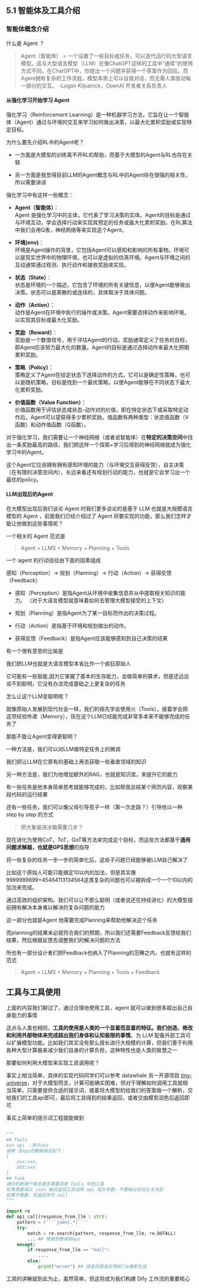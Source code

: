 ## 5.1 智能体及工具介绍

### 智能体概念介绍

什么是 Agent ？

>Agent（智能体） = 一个设置了一些目标或任务，可以迭代运行的大型语言模型。这与大型语言模型（LLM）在像ChatGPT这样的工具中“通常”的使用方式不同。在ChatGPT中，你提出一个问题并获得一个答案作为回应。而Agent拥有复杂的工作流程，模型本质上可以自我对话，而无需人类驱动每一部分的交互。                                                                                                                        -Logan Kilpatrick，OpenAI 开发者关系负责人

#### 从强化学习开始学习 Agent    
强化学习（Reinforcement Learning）是一种机器学习方法，它旨在让一个智能体（Agent）通过与环境的交互来学习如何做出决策，以最大化累积奖励或实现特定目标。 

为什么要先介绍RL中的Agent呢？  

+ 一方面是大模型的训练离不开RL的帮助，而基于大模型的Agent与RL也存在关联  

+ 另一方面是我觉得<red>目前LLM的Agent概念与RL中的Agent存在很强的相关性</red>，所以需要讲讲

强化学习中有这样一些概念：

* **Agent（智能体）**：  
Agent 是强化学习中的主体，它代表了学习决策的实体。Agent的目标是通过与环境互动，学会选择行动来实现其预定的任务或最大化累积奖励。在RL算法中我们会用Q表，神经网络等来实现这个Agent。  

* **环境(env)**：  
环境是Agent操作的背景，它包括Agent可以感知和影响的所有事物。环境可以是现实世界中的物理环境，也可以是虚拟的仿真环境。Agent与环境之间的互动通常通过观测、执行动作和接收奖励来实现。  

* **状态（State）**：  
状态是环境的一个描述，它包含了环境的所有关键信息，以便Agent能够做出决策。状态可以是离散的或连续的，具体取决于具体问题。

* **动作（Action）**：  
动作是Agent在环境中执行的操作或决策。Agent需要选择动作来影响环境，以实现其目标或最大化奖励。  

* **奖励（Reward）**：  
奖励是一个数值信号，用于评估Agent的行动。奖励通常定义了任务的目标，即Agent应该努力最大化的数量。Agent的目标是通过选择动作来最大化预期累积奖励。

* **策略（Policy）**：  
策略定义了Agent在给定状态下选择动作的方式。它可以是确定性策略，也可以是随机策略。目标是找到一个最优策略，以使Agent能够在不同状态下最大化累积奖励。  

* **价值函数（Value Function）**：  
价值函数用于评估状态或状态-动作对的价值，即在特定状态下或采取特定动作后，Agent可以望获得多少累积奖励。值函数有两种类型：状态值函数（V函数）和动作值函数（Q函数）。


对于强化学习，我们需要让一个神经网络（或者说智能体）在**特定的决策空间**中找出一条奖励最高的路径，我们把这样一个探索+学习后得到的神经网络就成为强化学习中的Agent。  
  

这个Agent它应该拥有拥有感知环境的能力（与环境交互获得反馈），自主决策（在有限的决策空间内），长远来看还有规划行动的能力，也就是它会学习出一个最优的policy。

#### LLM出现后的Agent

在大模型出现后我们谈论 Agent 时我们更多谈论的是基于 LLM 也就是大规模语言模型的 Agent ，前面我们已经介绍过了 Agent 将要实现的功能，那么我们怎样才能让他做到这些事情呢？

一个相关的 Agent 范式是

> Agent = LLMS + Memory + Planning + Tools 

一个 agent 的行动往往由下面的因素组成

感知（Perception）→ 规划（Planning）→ 行动（Action）→ 获得反馈（Feedback）  

+ 感知（Perception）是指Agent从环境中收集信息并从中提取相关知识的能力。  （对于大语言模型就意味着如何去管理大模型接受的上下文）

+ 规划（Planning）是指Agent为了某一目标而作出的决策过程。  

+ 行动（Action）是指基于环境和规划做出的动作。  

+ 获得反馈（Feedback）是指Agent应该能够感知到自己决策的结果  


有一个很有意思的比喻是  

我们把LLM也就是大语言模型本省比作一个疯狂原始人  

它可能有一些智能,因为它掌握了基本的生存能力，会做简单的算术，但是还远远谈不到聪明，它没有办法完成基础之上更复杂的任务

怎么让这个LLM变聪明呢？  

就像原始人发展到现代社会一样，我们的祖先学会使用火（Tools），接着学会把这项经验传递（Memory），现在这个LLM已经能完成非常多本来不能够完成的任务了  

那能不能让Agent变得更聪明？

一种方法是，我们可以对LLM做特定任务上的微调  

我们把让LLM在它原有的基础上再去获取一些垂直领域的知识  

另一种方法是，我们为他增加额外的RAG，也就是知识库，来提升它的能力

有一些任务是他本身简单思考就能够完成的，比如帮我总结某个网页内容，观察某段代码的运行结果  

还有一些任务，我们可以像父母引导孩子一样（第一次走路？）引导他以一种step by step 的方式  

> 把大象装进冰箱需要几步？  

现在进化为使用CoT，ToT，GoT等方法来完成这个目标，而这些方法都基于**通用问题求解器，也就是GPS思想**的指导  

将一些复杂的任务一步一步的简单化后，这些子问题已经能够被LLM自己解决了  

比如这个原始人可能只能搞定10以内的加法，但是其实像9999989899+45464113134564这类复杂的问题也可以被拆成一个一个10以内的加法来完成。  

通过高效的组织架构，我们可以让不那么聪明（或者说还在持续进化）的大模型提前拥有解决本身难以解决的复杂问题的能力  
  
这一部分也就是Agent 他需要完成Planning来帮助他解决这个任务  

而planning的结果未必就符合我们的预期，所以我们还需要Feedback反馈给我们结果，然后根据反馈去调整我们的解决问题的方法
  
所也有一部分设计者们把Feedback也纳入了Planning的范畴之内，也就有这样的范式  


> Agent = LLMS + Memory + Planning + Tools + Feedback



## 工具与工具使用

上面的内容我们聊过了，通过合理地使用工具，agent 就可以做到很多超出自己自身能力的事情

这点与人类也相同，**工具的使用是人类的一个显着而显着的特征。我们创造、修改和利用外部物体来完成超出我们身体和认知极限的事情**。为 LLM 配备外部工具可以扩展模型功能。比如我们其实没有那么擅长进行大规模的计算，但我们善于利用各种大型计算器来减少我们自身的计算负担，这种特性也是人类的智慧之一

那要如何利用大模型来实现工具调用呢？

事实上相当简单，具体的实现代码同学们可以参考 datawhale 另一开源项目 [tiny-universe](https://github.com/datawhalechina/tiny-universe/tree/main/content/TinyAgent)，对于大模型而言，计算可能确实困难，但对于理解如何调用工具就相当简单，只需要提供合适的提示词，接着将大模型的给我们的答案做一个解析，交给我们的工具api即可，最后将工具得到的结果返回，或者交由模型润色后返回即可

事实上简单的提示词工程就能做到

```python

"""
## Tools
xxx api ：用于xxx
调用 该api的数据格式如下：
{
    xxx:xxx,
    XXX:xxx
}
## Task
请你判断用户需求是否需要调用 Tools 中的工具
如果需要请以 json 格式返回工具调用 api 相关参数，不要输出任何无关内容
如果不需要，则返回字符 null
"""

import re
def api_call(response_from_llm : str):
    pattern = r'```json(.*)```'
    try:
        match = re.search(pattern, response_from_llm, re.DOTALL)
        ... ## 根据参数调用api
    except:
        if response_from_llm == "null":
            ....
        else:
            print("error") ## 或者将错误反馈给llm重新生成
```

工具的讲解就到此为止，虽然简单，但这将成为我们构建 Dify 工作流的重要核心

